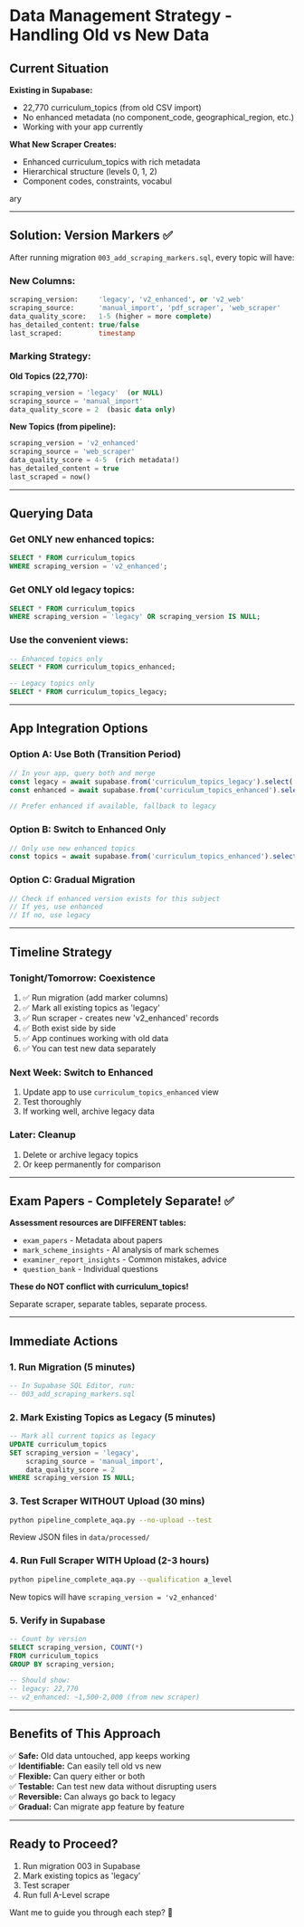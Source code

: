 # Data Management Strategy - Handling Old vs New Data

## Current Situation

**Existing in Supabase:**
- 22,770 curriculum_topics (from old CSV import)
- No enhanced metadata (no component_code, geographical_region, etc.)
- Working with your app currently

**What New Scraper Creates:**
- Enhanced curriculum_topics with rich metadata
- Hierarchical structure (levels 0, 1, 2)
- Component codes, constraints, vocabul

ary

---

## Solution: Version Markers ✅

After running migration `003_add_scraping_markers.sql`, every topic will have:

### New Columns:
```sql
scraping_version:     'legacy', 'v2_enhanced', or 'v2_web'
scraping_source:      'manual_import', 'pdf_scraper', 'web_scraper'
data_quality_score:   1-5 (higher = more complete)
has_detailed_content: true/false
last_scraped:         timestamp
```

### Marking Strategy:

**Old Topics (22,770):**
```sql
scraping_version = 'legacy'  (or NULL)
scraping_source = 'manual_import'
data_quality_score = 2  (basic data only)
```

**New Topics (from pipeline):**
```sql
scraping_version = 'v2_enhanced'
scraping_source = 'web_scraper'  
data_quality_score = 4-5  (rich metadata!)
has_detailed_content = true
last_scraped = now()
```

---

## Querying Data

### Get ONLY new enhanced topics:
```sql
SELECT * FROM curriculum_topics
WHERE scraping_version = 'v2_enhanced';
```

### Get ONLY old legacy topics:
```sql
SELECT * FROM curriculum_topics
WHERE scraping_version = 'legacy' OR scraping_version IS NULL;
```

### Use the convenient views:
```sql
-- Enhanced topics only
SELECT * FROM curriculum_topics_enhanced;

-- Legacy topics only
SELECT * FROM curriculum_topics_legacy;
```

---

## App Integration Options

### Option A: Use Both (Transition Period)
```typescript
// In your app, query both and merge
const legacy = await supabase.from('curriculum_topics_legacy').select('*');
const enhanced = await supabase.from('curriculum_topics_enhanced').select('*');

// Prefer enhanced if available, fallback to legacy
```

### Option B: Switch to Enhanced Only
```typescript
// Only use new enhanced topics
const topics = await supabase.from('curriculum_topics_enhanced').select('*');
```

### Option C: Gradual Migration
```typescript
// Check if enhanced version exists for this subject
// If yes, use enhanced
// If no, use legacy
```

---

## Timeline Strategy

### Tonight/Tomorrow: Coexistence
1. ✅ Run migration (add marker columns)
2. ✅ Mark all existing topics as 'legacy'
3. ✅ Run scraper - creates new 'v2_enhanced' records
4. ✅ Both exist side by side
5. ✅ App continues working with old data
6. ✅ You can test new data separately

### Next Week: Switch to Enhanced
1. Update app to use `curriculum_topics_enhanced` view
2. Test thoroughly
3. If working well, archive legacy data

### Later: Cleanup
1. Delete or archive legacy topics
2. Or keep permanently for comparison

---

## Exam Papers - Completely Separate! ✅

**Assessment resources are DIFFERENT tables:**
- `exam_papers` - Metadata about papers
- `mark_scheme_insights` - AI analysis of mark schemes
- `examiner_report_insights` - Common mistakes, advice
- `question_bank` - Individual questions

**These do NOT conflict with curriculum_topics!**

Separate scraper, separate tables, separate process.

---

## Immediate Actions

### 1. Run Migration (5 minutes)
```sql
-- In Supabase SQL Editor, run:
-- 003_add_scraping_markers.sql
```

### 2. Mark Existing Topics as Legacy (5 minutes)
```sql
-- Mark all current topics as legacy
UPDATE curriculum_topics
SET scraping_version = 'legacy',
    scraping_source = 'manual_import',
    data_quality_score = 2
WHERE scraping_version IS NULL;
```

### 3. Test Scraper WITHOUT Upload (30 mins)
```bash
python pipeline_complete_aqa.py --no-upload --test
```

Review JSON files in `data/processed/`

### 4. Run Full Scraper WITH Upload (2-3 hours)
```bash
python pipeline_complete_aqa.py --qualification a_level
```

New topics will have `scraping_version = 'v2_enhanced'`

### 5. Verify in Supabase
```sql
-- Count by version
SELECT scraping_version, COUNT(*) 
FROM curriculum_topics 
GROUP BY scraping_version;

-- Should show:
-- legacy: 22,770
-- v2_enhanced: ~1,500-2,000 (from new scraper)
```

---

## Benefits of This Approach

✅ **Safe:** Old data untouched, app keeps working  
✅ **Identifiable:** Can easily tell old vs new  
✅ **Flexible:** Can query either or both  
✅ **Testable:** Can test new data without disrupting users  
✅ **Reversible:** Can always go back to legacy  
✅ **Gradual:** Can migrate app feature by feature  

---

## Ready to Proceed?

1. Run migration 003 in Supabase
2. Mark existing topics as 'legacy'
3. Test scraper
4. Run full A-Level scrape

Want me to guide you through each step? 🚀
